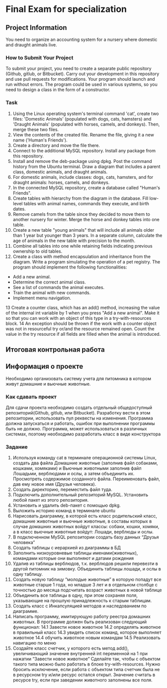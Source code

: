 # Final Exam for specialization

## Project Information

You need to organize an accounting system for a nursery where domestic and draught animals live.

### How to Submit Your Project

To submit your project, you need to create a separate public repository (Github, gitlub, or Bitbucket). Carry out your development in this repository and use pull requests for modifications. Your program should launch and run without errors. The program could be used in various systems, so you need to design a class in the form of a constructor.

### Task

1. Using the Linux operating system's terminal command 'cat', create two files: 'Domestic Animals' (populated with dogs, cats, hamsters) and 'Draught Animals' (populated with horses, camels, and donkeys). Then, merge these two files.
2. View the contents of the created file. Rename the file, giving it a new name ('Human's Friends').
3. Create a directory and move the file there.
4. Connect to the additional MySQL repository. Install any package from this repository.
5. Install and remove the deb-package using dpkg. Post the command history from the Ubuntu terminal. Draw a diagram that includes a parent class, domestic animals, and draught animals.
6. For domestic animals, include classes: dogs, cats, hamsters, and for draught animals: horses, camels, and donkeys.
7. In the connected MySQL repository, create a database called "Human's Friends".
8. Create tables with hierarchy from the diagram in the database. Fill low-level tables with animal names, commands they execute, and birth dates.
9. Remove camels from the table since they decided to move them to another nursery for winter. Merge the horse and donkey tables into one table.
10. Create a new table "young animals" that will include all animals older than 1 year but younger than 3 years. In a separate column, calculate the age of animals in the new table with precision to the month.
11. Combine all tables into one while retaining fields indicating previous ownership to old tables.
12. Create a class with method encapsulation and inheritance from the diagram. Write a program simulating the operation of a pet registry. The program should implement the following functionalities:

- Add a new animal.
- Determine the correct animal class.
- See a list of commands the animal executes.
- Train the animal with new commands.
- Implement menu navigation.

13 Create a counter class, which has an add() method, increasing the value of the internal int variable by 1 when you press "Add a new animal". Make it so that you can work with an object of this type in a try-with-resources block.
14 An exception should be thrown if the work with a counter object was not in resourceful try or/and the resource remained open. Count the value in the try resource if all fields are filled when the animal is introduced.

## Итоговая контрольная работа

## Информация о проекте

Необходимо организовать систему учета для питомника в котором живут
домашние и вьючные животные.

### Как сдавать проект

Для сдачи проекта необходимо создать отдельный общедоступный
репозиторий(Github, gitlub, или Bitbucket). Разработку вести в этом
репозитории, использовать пул реквесты на изменения. Программа должна
запускаться и работать, ошибок при выполнении программы быть не должно.
Программа, может использоваться в различных системах, поэтому необходимо
разработать класс в виде конструктора

### Задание

1. Используя команду cat в терминале операционной системы Linux, создать
   два файла Домашние животные (заполнив файл собаками, кошками,
   хомяками) и Вьючные животными заполнив файл Лошадьми, верблюдами и
   ослы, а затем объединить их. Просмотреть содержимое созданного файла.
   Переименовать файл, дав ему новое имя (Друзья человека).
2. Создать директорию, переместить файл туда.
3. Подключить дополнительный репозиторий MySQL. Установить любой пакет
   из этого репозитория.
4. Установить и удалить deb-пакет с помощью dpkg.
5. Выложить историю команд в терминале ubuntu
6. Нарисовать диаграмму, в которой есть класс родительский класс, домашние
   животные и вьючные животные, в составы которых в случае домашних
   животных войдут классы: собаки, кошки, хомяки, а в класс вьючные животные
   войдут: Лошади, верблюды и ослы.
7. В подключенном MySQL репозитории создать базу данных “Друзья
   человека”
8. Создать таблицы с иерархией из диаграммы в БД
9. Заполнить низкоуровневые таблицы именами(животных), командами
   которые они выполняют и датами рождения
10. Удалив из таблицы верблюдов, т.к. верблюдов решили перевезти в другой
    питомник на зимовку. Объединить таблицы лошади, и ослы в одну таблицу.
11. Создать новую таблицу “молодые животные” в которую попадут все
    животные старше 1 года, но младше 3 лет и в отдельном столбце с точностью
    до месяца подсчитать возраст животных в новой таблице
12. Объединить все таблицы в одну, при этом сохраняя поля, указывающие на
    прошлую принадлежность к старым таблицам.
13. Создать класс с Инкапсуляцией методов и наследованием по диаграмме.
14. Написать программу, имитирующую работу реестра домашних животных.
    В программе должен быть реализован следующий функционал:
    14.1 Завести новое животное
    14.2 определять животное в правильный класс
    14.3 увидеть список команд, которое выполняет животное
    14.4 обучить животное новым командам
    14.5 Реализовать навигацию по меню
15. Создайте класс счетчик, у которого есть метод add(), увеличивающий
    значение внутренней int переменной на 1 при нажатии “Завести новое
    животное” Сделайте так, чтобы с объектом такого типа можно было работать в
    блоке try-with-resources. Нужно бросить исключение, если работа с объектом
    типа счетчик была не в ресурсном try и/или ресурс остался открыт. Значение
    считать в ресурсе try, если при заведении животного заполнены все поля.
